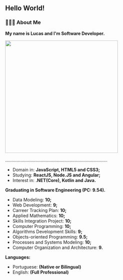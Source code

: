 ## Hello World!

### 👨🏻‍💻 About Me 

**My name is Lucas and I'm Software Developer.**

<img align='center' src="https://github.com/fonluc/fonluc/blob/main/software-engineering.gif"  width="360" ></img>

.................................................................................


* Domain in: **JavaScript, HTML5 and CSS3;**
* Studying: **ReactJS, Node.JS and Angular;**
* Interest in: **.NET(Core), Kotlin and Java.**
 
**Graduating in Software Engineering (PC: 9.54).**

- Data Modeling: **10;**
- Web Development: **9;**
- Carreer Tracking Plan: **10;**
- Applied Mathematics: **10;**
- Skills Integration Project: **10;**
- Computer Programming: **10;**
- Algorithms Development Skills: **9;**
- Objects-oriented Programming: **9.5;**
- Processes and Systems Modeling: **10;**
- Computer Organization and Architecture: **9.**

**Languages:**

- Portuguese: **(Native or Bilingual)**
- English: **(Full Professional)**
